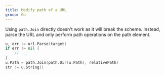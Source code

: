 ```yaml
---
title: Modify path of a URL
group: Go
---
```


Using `path.Join` directly doesn't work as it will break the scheme. Instead, parse the URL and only perform path operations on the path element.

```go
u, err := url.Parse(target)
if err != nil {
	// ... 
}
u.Path = path.Join(path.Dir(u.Path), relativePath)
str := u.String()
```